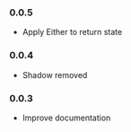 ### 0.0.5
- Apply Either to return state

### 0.0.4
- Shadow removed

### 0.0.3
- Improve documentation
